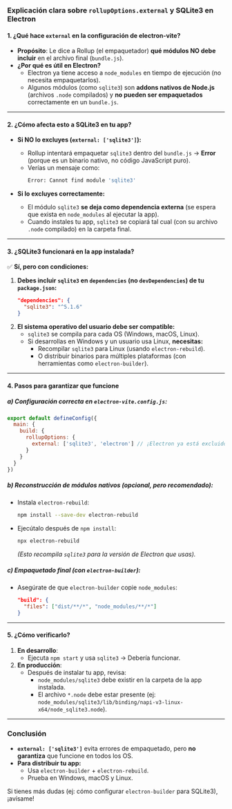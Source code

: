 ### **Explicación clara sobre `rollupOptions.external` y SQLite3 en Electron**

#### **1. ¿Qué hace `external` en la configuración de electron-vite?**
- **Propósito**: Le dice a Rollup (el empaquetador) **qué módulos NO debe incluir** en el archivo final (`bundle.js`).  
- **¿Por qué es útil en Electron?**  
  - Electron ya tiene acceso a `node_modules` en tiempo de ejecución (no necesita empaquetarlos).  
  - Algunos módulos (como `sqlite3`) son **addons nativos de Node.js** (archivos `.node` compilados) y **no pueden ser empaquetados** correctamente en un `bundle.js`.  

---

#### **2. ¿Cómo afecta esto a SQLite3 en tu app?**
- **Si NO lo excluyes (`external: ['sqlite3']`):**  
  - Rollup intentará empaquetar `sqlite3` dentro del `bundle.js` → **Error** (porque es un binario nativo, no código JavaScript puro).  
  - Verías un mensaje como:  
    ```bash
    Error: Cannot find module 'sqlite3'  
    ```

- **Si lo excluyes correctamente:**  
  - El módulo `sqlite3` **se deja como dependencia externa** (se espera que exista en `node_modules` al ejecutar la app).  
  - Cuando instales tu app, `sqlite3` se copiará tal cual (con su archivo `.node` compilado) en la carpeta final.  

---

#### **3. ¿SQLite3 funcionará en la app instalada?**
✅ **Sí, pero con condiciones:**  
1. **Debes incluir `sqlite3` en `dependencies` (no `devDependencies`) de tu `package.json`:**  
   ```json
   "dependencies": {
     "sqlite3": "^5.1.6"
   }
   ```
2. **El sistema operativo del usuario debe ser compatible:**  
   - `sqlite3` se compila para cada OS (Windows, macOS, Linux).  
   - Si desarrollas en Windows y un usuario usa Linux, **necesitas:**  
     - Recompilar `sqlite3` para Linux (usando `electron-rebuild`).  
     - O distribuir binarios para múltiples plataformas (con herramientas como `electron-builder`).  

---

#### **4. Pasos para garantizar que funcione**
##### **a) Configuración correcta en `electron-vite.config.js`:**
```javascript
export default defineConfig({
  main: {
    build: {
      rollupOptions: {
        external: ['sqlite3', 'electron'] // ¡Electron ya está excluido por defecto!
      }
    }
  }
})
```

##### **b) Reconstrucción de módulos nativos (opcional, pero recomendado):**
- Instala `electron-rebuild`:  
  ```bash
  npm install --save-dev electron-rebuild
  ```
- Ejecútalo después de `npm install`:  
  ```bash
  npx electron-rebuild
  ```
  *(Esto recompila `sqlite3` para la versión de Electron que usas).*

##### **c) Empaquetado final (con `electron-builder`):**
- Asegúrate de que `electron-builder` copie `node_modules`:  
  ```json
  "build": {
    "files": ["dist/**/*", "node_modules/**/*"]
  }
  ```

---

#### **5. ¿Cómo verificarlo?**
1. **En desarrollo**:  
   - Ejecuta `npm start` y usa `sqlite3` → Debería funcionar.  
2. **En producción**:  
   - Después de instalar tu app, revisa:  
     - `node_modules/sqlite3` debe existir en la carpeta de la app instalada.  
     - El archivo `*.node` debe estar presente (ej: `node_modules/sqlite3/lib/binding/napi-v3-linux-x64/node_sqlite3.node`).  

---

### **Conclusión**  
- **`external: ['sqlite3']`** evita errores de empaquetado, pero **no garantiza** que funcione en todos los OS.  
- **Para distribuir tu app:**  
  - Usa `electron-builder` + `electron-rebuild`.  
  - Prueba en Windows, macOS y Linux.  

Si tienes más dudas (ej: cómo configurar `electron-builder` para SQLite3), ¡avísame!
